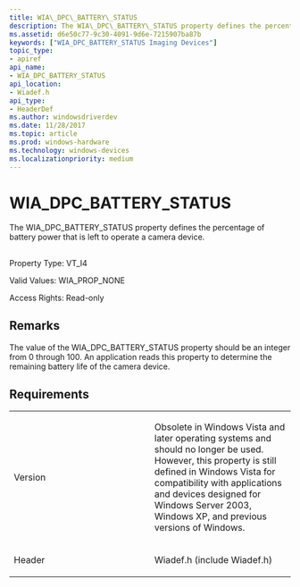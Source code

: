 ```yaml
---
title: WIA\_DPC\_BATTERY\_STATUS
description: The WIA\_DPC\_BATTERY\_STATUS property defines the percentage of battery power that is left to operate a camera device.
ms.assetid: d6e50c77-9c30-4091-9d6e-7215907ba87b
keywords: ["WIA_DPC_BATTERY_STATUS Imaging Devices"]
topic_type:
- apiref
api_name:
- WIA_DPC_BATTERY_STATUS
api_location:
- Wiadef.h
api_type:
- HeaderDef
ms.author: windowsdriverdev
ms.date: 11/28/2017
ms.topic: article
ms.prod: windows-hardware
ms.technology: windows-devices
ms.localizationpriority: medium
---
```


# WIA\_DPC\_BATTERY\_STATUS


The WIA\_DPC\_BATTERY\_STATUS property defines the percentage of battery power that is left to operate a camera device.

## <span id="ddk_wia_dpc_battery_status_si"></span><span id="DDK_WIA_DPC_BATTERY_STATUS_SI"></span>


Property Type: VT\_I4

Valid Values: WIA\_PROP\_NONE

Access Rights: Read-only

Remarks
-------

The value of the WIA\_DPC\_BATTERY\_STATUS property should be an integer from 0 through 100. An application reads this property to determine the remaining battery life of the camera device.

Requirements
------------

<table>
<colgroup>
<col width="50%" />
<col width="50%" />
</colgroup>
<tbody>
<tr class="odd">
<td><p>Version</p></td>
<td><p>Obsolete in Windows Vista and later operating systems and should no longer be used. However, this property is still defined in Windows Vista for compatibility with applications and devices designed for Windows Server 2003, Windows XP, and previous versions of Windows.</p></td>
</tr>
<tr class="even">
<td><p>Header</p></td>
<td>Wiadef.h (include Wiadef.h)</td>
</tr>
</tbody>
</table>

 

 





